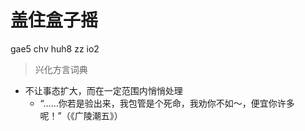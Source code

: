 # 盖住盒子摇
gae5 chv huh8 zz io2
> 兴化方言词典
- 不让事态扩大，而在一定范围内悄悄处理
  - “……你若是验出来，我包管是个死命，我劝你不如～，便宜你许多呢！”（《广陵潮五》）
